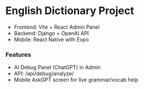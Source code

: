 
# English Dictionary Project

- Frontend: Vite + React Admin Panel
- Backend: Django + OpenAI API
- Mobile: React Native with Expo

### Features
- AI Debug Panel (ChatGPT) in Admin
- API: /api/debug/analyze/
- Mobile AskGPT screen for live grammar/vocab help

